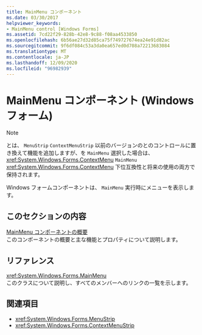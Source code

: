 ```yaml
---
title: MainMenu コンポーネント
ms.date: 03/30/2017
helpviewer_keywords:
- MainMenu control [Windows Forms]
ms.assetid: 7cd22f29-828b-42e8-9c88-f08aa4533850
ms.openlocfilehash: 6b56ae27d32d85ca75f749727674ea24e91d82ac
ms.sourcegitcommit: 9f6df084c53a3da0ea657ed0d708a72213683084
ms.translationtype: MT
ms.contentlocale: ja-JP
ms.lasthandoff: 12/09/2020
ms.locfileid: "96982939"
---
```

# <a name="mainmenu-component-windows-forms"></a>MainMenu コンポーネント (Windows フォーム)
> [!NOTE]
> とは、 `MenuStrip` `ContextMenuStrip` 以前のバージョンのとのコントロールに置き換えて機能を追加しますが、を `MainMenu` 選択した場合は、 <xref:System.Windows.Forms.ContextMenu> `MainMenu` <xref:System.Windows.Forms.ContextMenu> 下位互換性と将来の使用の両方で保持されます。  
  
 Windows フォームコンポーネントは、 `MainMenu` 実行時にメニューを表示します。  
  
## <a name="in-this-section"></a>このセクションの内容  
 [MainMenu コンポーネントの概要](mainmenu-component-overview-windows-forms.md)  
 このコンポーネントの概要と主な機能とプロパティについて説明します。  
  
## <a name="reference"></a>リファレンス  
 <xref:System.Windows.Forms.MainMenu>  
 このクラスについて説明し、すべてのメンバーへのリンクの一覧を示します。  
  
## <a name="see-also"></a>関連項目

- <xref:System.Windows.Forms.MenuStrip>
- <xref:System.Windows.Forms.ContextMenuStrip>
